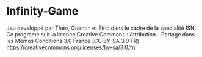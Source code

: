 # Infinity-Game
Jeu developpé par Théo, Quentin et Elric dans le cadre de la spécialité ISN.
Ce programe suit la licence Creative Commons : Attribution - Partage dans les Mêmes Conditions 3.0 France (CC BY-SA 3.0 FR)
https://creativecommons.org/licenses/by-sa/3.0/fr/
